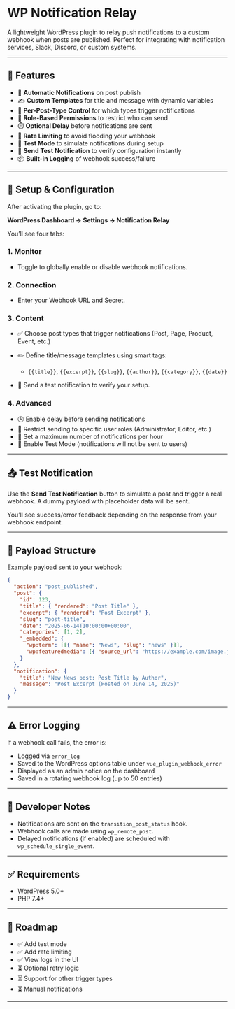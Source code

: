 # WP Notification Relay

A lightweight WordPress plugin to relay push notifications to a custom webhook when posts are published. Perfect for integrating with notification services, Slack, Discord, or custom systems.

---

## 🔧 Features

- 🔔 **Automatic Notifications** on post publish
- ✍️ **Custom Templates** for title and message with dynamic variables
- 🎯 **Per-Post-Type Control** for which types trigger notifications
- 👥 **Role-Based Permissions** to restrict who can send
- ⏱️ **Optional Delay** before notifications are sent
- 🚦 **Rate Limiting** to avoid flooding your webhook
- 🧪 **Test Mode** to simulate notifications during setup
- 🧪 **Send Test Notification** to verify configuration instantly
- 📦 **Built-in Logging** of webhook success/failure

---

## 🧹 Setup & Configuration

After activating the plugin, go to:

**WordPress Dashboard → Settings → Notification Relay**

You’ll see four tabs:

### 1. **Monitor**

- Toggle to globally enable or disable webhook notifications.

### 2. **Connection**

- Enter your Webhook URL and Secret.

### 3. **Content**

- ✅ Choose post types that trigger notifications (Post, Page, Product, Event, etc.)
- ✏️ Define title/message templates using smart tags:

  - `{{title}}`, `{{excerpt}}`, `{{slug}}`, `{{author}}`, `{{category}}`, `{{date}}`

- 🧪 Send a test notification to verify your setup.

### 4. **Advanced**

- 🕒 Enable delay before sending notifications
- 👤 Restrict sending to specific user roles (Administrator, Editor, etc.)
- 🚥 Set a maximum number of notifications per hour
- 🧪 Enable Test Mode (notifications will not be sent to users)

---

## 📤 Test Notification

Use the **Send Test Notification** button to simulate a post and trigger a real webhook. A dummy payload with placeholder data will be sent.

You’ll see success/error feedback depending on the response from your webhook endpoint.

---

## 📄 Payload Structure

Example payload sent to your webhook:

```json
{
  "action": "post_published",
  "post": {
    "id": 123,
    "title": { "rendered": "Post Title" },
    "excerpt": { "rendered": "Post Excerpt" },
    "slug": "post-title",
    "date": "2025-06-14T10:00:00+00:00",
    "categories": [1, 2],
    "_embedded": {
      "wp:term": [[{ "name": "News", "slug": "news" }]],
      "wp:featuredmedia": [{ "source_url": "https://example.com/image.jpg" }]
    }
  },
  "notification": {
    "title": "New News post: Post Title by Author",
    "message": "Post Excerpt (Posted on June 14, 2025)"
  }
}
```

---

## ⚠️ Error Logging

If a webhook call fails, the error is:

- Logged via `error_log`
- Saved to the WordPress options table under `vue_plugin_webhook_error`
- Displayed as an admin notice on the dashboard
- Saved in a rotating webhook log (up to 50 entries)

---

## 🧪 Developer Notes

- Notifications are sent on the `transition_post_status` hook.
- Webhook calls are made using `wp_remote_post`.
- Delayed notifications (if enabled) are scheduled with `wp_schedule_single_event`.

---

## ✅ Requirements

- WordPress 5.0+
- PHP 7.4+

---

## 🚀 Roadmap

- ✅ Add test mode
- ✅ Add rate limiting
- ✅ View logs in the UI
- ⏳ Optional retry logic
- ⏳ Support for other trigger types
- ⏳ Manual notifications

---
